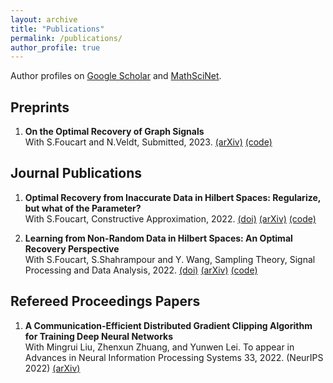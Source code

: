 ```yaml
---
layout: archive
title: "Publications"
permalink: /publications/
author_profile: true
---
```


Author profiles on <a href="https://scholar.google.com/citations?user=eAPnyCsAAAAJ&hl" target="_blank">Google Scholar</a> and <a href="https://mathscinet.ams.org/mathscinet/MRAuthorID/1502929" target="_blank">MathSciNet</a>.

## Preprints ##
1. **On the Optimal Recovery of Graph Signals** <br/>
With S.Foucart and N.Veldt, Submitted, 2023. <a href="https://arxiv.org/abs/2304.00474" target="_blank">(arXiv)</a> <a href="https://github.com/liaochunyang/ORofGraphSignals" target="_blank">(code)</a>

## Journal Publications ##
1. **Optimal Recovery from Inaccurate Data in Hilbert Spaces: Regularize, but what of the Parameter?** <br/> 
With S.Foucart, Constructive Approximation, 2022. <a href="https://link.springer.com/article/10.1007/s00365-022-09590-5" target="_blank">(doi)</a> <a href="https://arxiv.org/abs/2111.02601" target="_blank">(arXiv)</a> <a href="https://htmlpreview.github.io/?https://github.com/foucart/COR/blob/master/MATLAB/web/ORHilbert_Reg_repro.html" target="_blank">(code)</a>

2. **Learning from Non-Random Data in Hilbert Spaces: An Optimal Recovery Perspective** <br/>
With S.Foucart, S.Shahrampour and Y. Wang, Sampling Theory, Signal Processing and Data Analysis, 2022. <a href="https://doi.org/10.1007/s43670-022-00022-w" target="_blank">(doi)</a> <a href="https://arxiv.org/abs/2006.03706" target="_blank">(arXiv)</a> <a href="https://github.com/liaochunyang/Learning-from-Non-Random-Data-in-Hilbert-Spaces-An-Optimal-Recovery-Perspective" target="_blank">(code)</a>

## Refereed Proceedings Papers ##
1. **A Communication-Efficient Distributed Gradient Clipping Algorithm for Training Deep Neural Networks** <br/>
With Mingrui Liu, Zhenxun Zhuang, and Yunwen Lei. To appear in Advances in Neural Information Processing Systems 33, 2022. (NeurIPS 2022) <a href="https://arxiv.org/pdf/2205.05040.pdf" target="_blank">(arXiv)</a>

